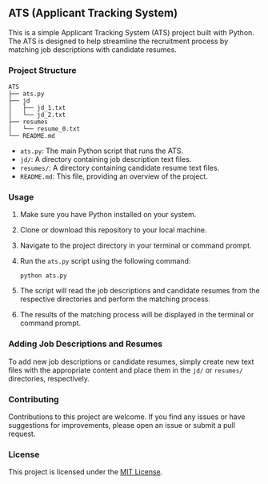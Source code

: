 ## ATS (Applicant Tracking System)

This is a simple Applicant Tracking System (ATS) project built with Python. The ATS is designed to help streamline the recruitment process by matching job descriptions with candidate resumes.

### Project Structure

```
ATS
├── ats.py
├── jd
│   ├── jd_1.txt
│   └── jd_2.txt
├── resumes
│   └── resume_0.txt
└── README.md
```

- `ats.py`: The main Python script that runs the ATS.
- `jd/`: A directory containing job description text files.
- `resumes/`: A directory containing candidate resume text files.
- `README.md`: This file, providing an overview of the project.

### Usage

1. Make sure you have Python installed on your system.
2. Clone or download this repository to your local machine.
3. Navigate to the project directory in your terminal or command prompt.
4. Run the `ats.py` script using the following command:

   ```
   python ats.py
   ```

5. The script will read the job descriptions and candidate resumes from the respective directories and perform the matching process.
6. The results of the matching process will be displayed in the terminal or command prompt.

### Adding Job Descriptions and Resumes

To add new job descriptions or candidate resumes, simply create new text files with the appropriate content and place them in the `jd/` or `resumes/` directories, respectively.

### Contributing

Contributions to this project are welcome. If you find any issues or have suggestions for improvements, please open an issue or submit a pull request.

### License

This project is licensed under the [MIT License](LICENSE).